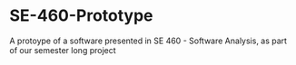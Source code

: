 # SE-460-Prototype
A protoype of a software presented in SE 460 - Software Analysis, as part of our semester long project
